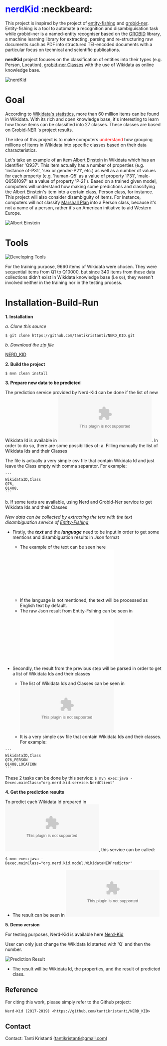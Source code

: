 # <font color="blue"> nerdKid </font> :neckbeard:

This project is inspired by the project of [entity-fishing](https://github.com/kermitt2/entity-fishing) and [grobid-ner](https://github.com/kermitt2/grobid-ner). Entity-fishing is a tool to automate a recognition and disambiguisation task while grobid-ner is a named-entity recogniser based on the [GROBID](https://github.com/kermitt2/grobid) library, a machine learning library for extracting, parsing and re-structuring raw documents such as PDF into structured TEI-encoded documents with a particular focus on technical and scientific publications.
 
**nerdKid** project focuses on the classification of entities into their types (e.g. Person, Location), [grobid-ner Classes](https://grobid-ner.readthedocs.io/en/latest/class-and-senses/) with the use of Wikidata as online knowledge base.

![nerdKid](pic/nerdKid.jpg)

# Goal
According to [Wikidata's statistics](https://www.wikidata.org/wiki/Special:Statistics), more than 60 million items can be found in Wikidata. With its rich and open knowledge base, it's interesting to learn how those items can be classified into 27 classes. These classes are based on [Grobid-NER](http://grobid-ner.readthedocs.io/en/latest/class-and-senses/) 's project results.

The idea of this project is to make computers <font color="red"> understand </font> how grouping millions of items in Wikidata into specific classes based on their data characteristics.

Let's take an example of an item [Albert Einstein](https://www.wikidata.org/wiki/Q937) in Wikidata which has an identifier 'Q937'. This item actually has a number of properties (e.g. 'instance of-P31', 'sex or gender-P21', etc.) as well as a number of values for each property (e.g. 'human-Q5' as a value of property 'P31', 'male-Q6581097' as a value of property 'P-21'). Based on a trained given model, computers will understand how making some predictions and classifying the Albert Einstein's item into a certain class, Person class, for instance. This project will also consider disambiguity of items. For instance, computers will not classify [Marshall Plan](https://www.wikidata.org/wiki/Q4576) into a Person class, because it's not a name of a person, rather it's an American initiative to aid Western Europe. 

![Albert Einstein](pic/AlbertEinstein.jpg)

# Tools

![Developing Tools](pic/Tools.jpg)

For the training purpose, 9660 items of Wikidata were chosen. They were sequential items from Q1 to Q10000, but since 340 items from these data collections didn't exist in Wikidata knowledge base (i.e `Q6`), they weren't involved neither in the training nor in the testing process. 

# Installation-Build-Run
**1. Installation**

*a. Clone this source* 

```$ git clone https://github.com/tantikristanti/NERD_KID.git```

*b. Download the zip file*

[NERD_KID](https://github.com/tantikristanti/NERD_KID/archive/master.zip)

**2. Build the project**

```$ mvn clean install```

<!--
**3. Build a training Arff file**
- In order to build a new training data, this service can be used:

```$ mvn exec:java -Dexec.mainClass="org.nerd.kid.arff.TrainerGenerator"```

*(Basically, a training file built based on the datasets prepared in ![Base Elements](data/csv/BaseElements.csv) 
 This step is done if there isn't any training file or there is a need to build a new one.)*

- The result of Arff file can be seen in ![Training](result/arff/Training.arff) 
- It is also possible to check first whether the data and features of wikidata Ids are correct/complete by checking the Csv file result located in ![Result From Arff Generator](result/csv/ResultFromArffGenerator.csv)  
  
**4. Build, train, and evaluate the model**

*Model training using Random Forest classification [SMILE](https://github.com/haifengl/smile/)*

```$ mvn exec:java -Dexec.mainClass="org.nerd.kid.model.ModelBuilder"```

- The evaluation result can be seen in ![Result_Trained_Model](result/txt/Result_Trained_Model.txt) 
- The model itself can be found in Xml and Zip format which are located in the temporary file `/tmp` and they can be copied to ![Resources](src/main/resources) directory
-->

**3. Prepare new data to be predicted**

The prediction service provided by Nerd-Kid can be done if the list of new Wikidata Id is available in ![New Elements](data/csv/hasBeenCorrected/NewElements.csv).
In order to do so, there are some possibilities of:
    a. Filling manually the list of Wikidata Ids and their Classes  
    
   The file is actually a very simple csv file that contain Wikidata Id and just leave the Class empty with comma separator. For example:
    
    ```
    WikidataID,Class
    Q76,
    Q1408,
    ```
    
   b. If some texts are available, using Nerd and Grobid-Ner service to get Wikidata Ids and their Classes 
     
   *New data can be collected by extracting the text with the text disambiguation service of [Entity-Fishing](http://nerd.readthedocs.io/en/latest/restAPI.html)*
    
   - Firstly, the ***text*** and the ***language*** need to be input in order to get some mentions and disambiguation results in Json format
        - The example of the text can be seen here ![Text Example](data/txt/exampleText.txt) 
        - If the language is not mentioned, the text will be processed as English text by default.
        - The raw Json result from Entity-Fsihing can be seen in ![Entity-Fishing Text Disambiguation](data/json/Result_EntityFishingTextDisambiguation.json) 
        
   - Secondly, the result from the previous step will be parsed in order to get a list of Wikidata Ids and their classes
        - The list of Wikidata Ids and Classes can be seen in ![New Elements](data/csv/NewElements.csv) 
        - It is a very simple csv file that contain Wikidata Ids and their classes. For example:
        
    ```
    WikidataID,Class
    Q76,PERSON
    Q1408,LOCATION
    ```

   These 2 tasks can be done by this service:
    ```$ mvn exec:java -Dexec.mainClass="org.nerd.kid.service.NerdClient"```

**4. Get the prediction results**

To predict each Wikidata Id prepared in ![New Elements](data/csv/NewElements.csv), this service can be called:


```$ mvn exec:java -Dexec.mainClass="org.nerd.kid.model.WikidataNERPredictor"```

- The result can be seen in ![Result Predicted Class](result/csv/ResultPredictedClass.csv)


**5. Demo version**

For testing purposes, Nerd-Kid is available here [Nerd-Kid](http://nerd.huma-num.fr/kid/service/ner?id=Q1) 

User can only just change the Wikidata Id started with 'Q' and then the number.

![Prediction Result](pic/ResultPredictionWeb.jpg)

- The result will be Wikidata Id, the properties, and the result of predicted class.

## Reference

For citing this work, please simply refer to the Github project:

```Nerd-Kid (2017-2019) <https://github.com/tantikristanti/NERD_KID>```


## Contact

Contact: Tanti Kristanti (<tantikristanti@gmail.com>)


